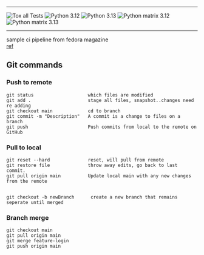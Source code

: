---
![Tox all Tests](https://github.com/dreamer-design/ciwithfedora/actions/workflows/workflow.yaml/badge.svg)
![Python 3.12](https://github.com/dreamer-design/ciwithfedora/actions/workflows/workflow_seperate.yml/badge.svg?branch=main&job=3.12)
![Python 3.13](https://github.com/dreamer-design/ciwithfedora/actions/workflows/workflow_seperate.yml/badge.svg?branch=main&job=3.13)
![Python matrix 3.12](https://github.com/dreamer-design/ciwithfedora/actions/workflows/workflow_matrix.yml/badge.svg?branch=main&job=Python%203.12)
![Python matrix 3.13](https://github.com/dreamer-design/ciwithfedora/actions/workflows/workflow_matrix.yml/badge.svg?branch=main&job=Python%203.13) 
***

sample ci pipeline from fedora magazine  
[ref](https://fedoramagazine.org/python-ci-on-fedora-with-github-actions/)  


## Git commands  
### Push to remote
```
git status                    which files are modified  
git add .                     stage all files, snapshot..changes need re adding  
git checkout main             cd to branch  
git commit -m "Description"   A commit is a change to files on a branch  
git push                      Push commits from local to the remote on GitHub
```

### Pull to local  
```
git reset --hard              reset, will pull from remote  
git restore file              throw away edits, go back to last commit.  
git pull origin main          Update local main with any new changes from the remote


git checkout -b newBranch      create a new branch that remains seperate until merged
``` 

### Branch merge
```
git checkout main  
git pull origin main  
git merge feature-login  
git push origin main  
```
